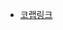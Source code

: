 - [코랩링크](https://colab.research.google.com/drive/1Yjw5DPPW3ANqZ_SdPULzXDvL2D_5KJo3#scrollTo=64cfc292)
